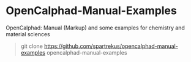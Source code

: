 # OpenCalphad-Manual-Examples
OpenCalphad: Manual (Markup) and some examples for chemistry and material sciences


> git clone https://github.com/spartrekus/opencalphad-manual-examples  opencalphad-manual-examples    






